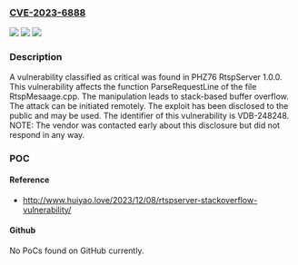 ### [CVE-2023-6888](https://cve.mitre.org/cgi-bin/cvename.cgi?name=CVE-2023-6888)
![](https://img.shields.io/static/v1?label=Product&message=RtspServer&color=blue)
![](https://img.shields.io/static/v1?label=Version&message=%3D%201.0.0%20&color=brighgreen)
![](https://img.shields.io/static/v1?label=Vulnerability&message=CWE-121%20Stack-based%20Buffer%20Overflow&color=brighgreen)

### Description

A vulnerability classified as critical was found in PHZ76 RtspServer 1.0.0. This vulnerability affects the function ParseRequestLine of the file RtspMesaage.cpp. The manipulation leads to stack-based buffer overflow. The attack can be initiated remotely. The exploit has been disclosed to the public and may be used. The identifier of this vulnerability is VDB-248248. NOTE: The vendor was contacted early about this disclosure but did not respond in any way.

### POC

#### Reference
- http://www.huiyao.love/2023/12/08/rtspserver-stackoverflow-vulnerability/

#### Github
No PoCs found on GitHub currently.


